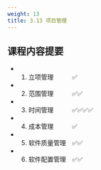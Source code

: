 ```yaml
---
weight: 13
title: 3.13 项目管理
---
```

## 课程内容提要
- 1. 立项管理&emsp;&emsp;&emsp;✅
- 2. 范围管理&emsp;&emsp;&emsp;✅✅
- 3. 时间管理&emsp;&emsp;&emsp;✅✅✅✅
- 4. 成本管理&emsp;&emsp;&emsp;✅
- 5. 软件质量管理&emsp;✅✅
- 6. 软件配置管理&emsp;✅✅